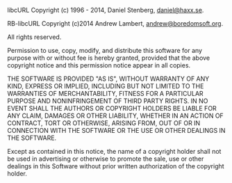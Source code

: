 libcURL Copyright (c) 1996 - 2014, Daniel Stenberg, <daniel@haxx.se>.

RB-libcURL Copyright (c)2014 Andrew Lambert, <andrew@boredomsoft.org>.
 
All rights reserved.
 
Permission to use, copy, modify, and distribute this software for any purpose
with or without fee is hereby granted, provided that the above copyright
notice and this permission notice appear in all copies.
 
THE SOFTWARE IS PROVIDED "AS IS", WITHOUT WARRANTY OF ANY KIND, EXPRESS OR
IMPLIED, INCLUDING BUT NOT LIMITED TO THE WARRANTIES OF MERCHANTABILITY,
FITNESS FOR A PARTICULAR PURPOSE AND NONINFRINGEMENT OF THIRD PARTY RIGHTS. IN
NO EVENT SHALL THE AUTHORS OR COPYRIGHT HOLDERS BE LIABLE FOR ANY CLAIM,
DAMAGES OR OTHER LIABILITY, WHETHER IN AN ACTION OF CONTRACT, TORT OR
OTHERWISE, ARISING FROM, OUT OF OR IN CONNECTION WITH THE SOFTWARE OR THE USE
OR OTHER DEALINGS IN THE SOFTWARE.
 
Except as contained in this notice, the name of a copyright holder shall not
be used in advertising or otherwise to promote the sale, use or other dealings
in this Software without prior written authorization of the copyright holder.
